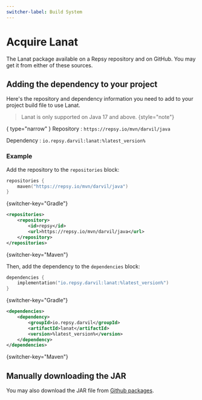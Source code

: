 ```yaml
---
switcher-label: Build System
---
```


# Acquire Lanat

The Lanat package available on a Repsy repository and on GitHub.
You may get it from either of these sources.

## Adding the dependency to your project

Here's the repository and dependency information you need to add to your project
build file to use Lanat.

> Lanat is only supported on Java 17 and above.
{style="note"}

{ type="narrow" }
Repository
: `https://repsy.io/mvn/darvil/java`

Dependency
: `io.repsy.darvil:lanat:%latest_version%`


### Example

Add the repository to the ``repositories`` block:

````Kotlin
repositories {
    maven("https://repsy.io/mvn/darvil/java")
}
````
{switcher-key="Gradle"}

````XML
<repositories>
    <repository>
        <id>repsy</id>
        <url>https://repsy.io/mvn/darvil/java</url>
    </repository>
</repositories>
````
{switcher-key="Maven"}

Then, add the dependency to the ``dependencies`` block:

````Kotlin
dependencies {
    implementation("io.repsy.darvil:lanat:%latest_version%")
}
````
{switcher-key="Gradle"}

````XML
<dependencies>
    <dependency>
        <groupId>io.repsy.darvil</groupId>
        <artifactId>lanat</artifactId>
        <version>%latest_version%</version>
    </dependency>
</dependencies>
````
{switcher-key="Maven"}

## Manually downloading the JAR

You may also download the JAR file from [Github packages](https://github.com/darvil82/Lanat/packages).